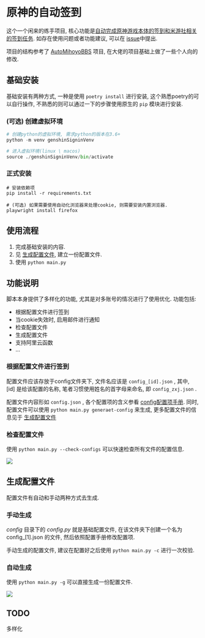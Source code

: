 # 原神的自动签到

这个一个闲来的练手项目, 核心功能是<u>自动完成原神游戏本体的签到和米游社相关的签到任务</u>. 如存在使用问题或者功能建议, 可以在 [issue](https://github.com/zxjlm/GenShinSignIn/issues)中提出.

项目的结构参考了 [AutoMihoyoBBS](https://github.com/Womsxd/AutoMihoyoBBS) 项目, 在大佬的项目基础上做了一些个人向的修改.



## 基础安装

基础安装有两种方式, 一种是使用 `poetry install` 进行安装, 这个熟悉poetry的可以自行操作, 不熟悉的则可以通过一下的步骤使用原生的 `pip` 模块进行安装.

### (可选) 创建虚拟环境

```python
# 创建python的虚拟环境, 需求python的版本在3.6+
python -m venv genshinSigninVenv

# 进入虚拟环境(linux \ macos)
source ./genshinSigninVenv/bin/activate
```

### 正式安装

```shell
# 安装依赖项
pip install -r requirements.txt

# (可选) 如果需要使用自动化浏览器来处理cookie, 则需要安装内置浏览器.
playwright install firefox
```

## 使用流程

1. 完成基础安装的内容.
2. 见 [生成配置文件](#生成配置文件), 建立一份配置文件.
3. 使用 `python main.py`

## 功能说明

脚本本身提供了多样化的功能, 尤其是对多账号的情况进行了使用优化. 功能包括:

- 根据配置文件进行签到
- 当cookie失效时, 启用邮件进行通知
- 检查配置文件
- 生成配置文件
- 支持阿里云函数
- ...

### 根据配置文件进行签到

配置文件应该存放于config文件夹下, 文件名应该是 `config_[id].json` , 其中, [id] 是给该配置的名称, 笔者习惯使用姓名的首字母来命名, 即 `config_zxj.json` .

配置文件内容形如 `config.json` , 各个配置项的含义参看 [config配置项手册](https://github.com/zxjlm/GenShinSignIn/blob/main/config/README.md). 同时, 配置文件可以使用 `python main.py generaet-config` 来生成, 更多配置文件的信息见于 [生成配置文件](#生成配置文件)

### 检查配置文件

使用 `python main.py --check-configs` 可以快速检查所有文件的配置信息.

![](https://cdn.jsdelivr.net/gh/zxjlm/my-static-files@master/img/check-configs.png)

## 生成配置文件

配置文件有自动和手动两种方式去生成.

### 手动生成

_config_ 目录下的 _config.py_ 就是基础配置文件, 在该文件夹下创建一个名为 config_[1].json 的文件, 然后依照配置手册修改配置项.

手动生成的配置文件, 建议在配置好之后使用 `python main.py -c` 进行一次校验.

### 自动生成

使用 `python main.py -g` 可以直接生成一份配置文件.

![](https://cdn.jsdelivr.net/gh/zxjlm/my-static-files@master/img/generate-config.png)

## TODO

多样化
